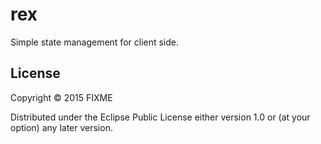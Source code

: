 # rex

Simple state management for client side.

## License

Copyright © 2015 FIXME

Distributed under the Eclipse Public License either version 1.0 or (at
your option) any later version.
